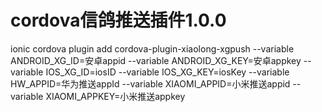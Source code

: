 # cordova信鸽推送插件1.0.0

ionic cordova plugin add cordova-plugin-xiaolong-xgpush --variable ANDROID_XG_ID=安卓appid --variable ANDROID_XG_KEY=安卓appkey --variable IOS_XG_ID=iosID --variable IOS_XG_KEY=iosKey --variable HW_APPID=华为推送appId --variable XIAOMI_APPID=小米推送appid --variable XIAOMI_APPKEY=小米推送appkey
